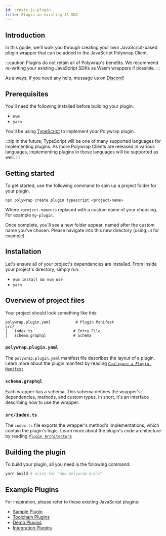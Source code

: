 ```yaml
---
id: create-js-plugin
title: Plugin an existing JS SDK
---
```


## **Introduction**

In this guide, we'll walk you through creating your own JavaScript-based plugin wrapper that can be added to the JavaScript Polywrap Client.

:::caution
Plugins do not retain all of Polywrap's benefits. We recommend re-writing your existing JavaScript SDKs as Wasm wrappers if possible.
:::

As always, if you need any help, message us on [Discord](https://discord.com/invite/Z5m88a5qWu)!

## **Prerequisites**

You'll need the following installed before building your plugin:

- `nvm`
- `yarn`

You'll be using [TypeScript](https://www.typescriptlang.org/) to implement your Polywrap plugin.

:::tip
In the future, TypeScript will be one of many supported languages for implementing plugins. As more Polywrap Clients are released in various languages, implementing plugins in those languages will be supported as well.
:::

## **Getting started**

To get started, use the following command to spin up a project folder for your plugin.

```
npx polywrap create plugin typescript <project-name>
```

Where `<project-name>` is replaced with a custom name of your choosing. For example `my-plugin`.

Once complete, you'll see a new folder appear, named after the custom name you've chosen. Please navigate into this new directory (using `cd` for example).

## **Installation**

Let's ensure all of your project's dependencies are installed. From inside your project's directory, simply run:

- `nvm install && nvm use`
- `yarn`

## **Overview of project files**

Your project should look something like this:

```
polywrap.plugin.yaml           # Plugin Manifest
src/
|   index.ts                  # Entry File
│   schema.graphql            # Schema
```

### **`polywrap.plugin.yaml`**
The `polywrap.plugin.yaml` manifest file describes the layout of a plugin. 
Learn more about the plugin manifest by reading [`Configure a Plugin Manifest`](./plugin-manifest).

### **`schema.graphql`**
Each wrapper has a schema. This schema defines the wrapper's: dependencies, methods, and custom types. 
In short, it's an interface describing how to use the wrapper.

### **`src/index.ts`**
The `index.ts` file exports the wrapper's method's implementations, which contain the plugin's logic.
Learn more about the plugin's code architecture by reading [`Plugin Architecture`](./plugin-architecture)

## **Building the plugin**

To build your plugin, all you need is the following command:

```bash
yarn build # alias for "npx polywrap build"
```

## **Example Plugins**

For inspiration, please refer to these existing JavaScript plugins:
* [Sample Plugin](https://github.com/polywrap/monorepo/tree/prealpha/packages/templates/plugin/typescript)
* [Toolchain Plugins](https://github.com/polywrap/monorepo/tree/prealpha/packages/js/plugins)
* [Demo Plugins](https://github.com/polywrap/demos)
* [Integration Plugins](https://github.com/polywrap/integrations)
